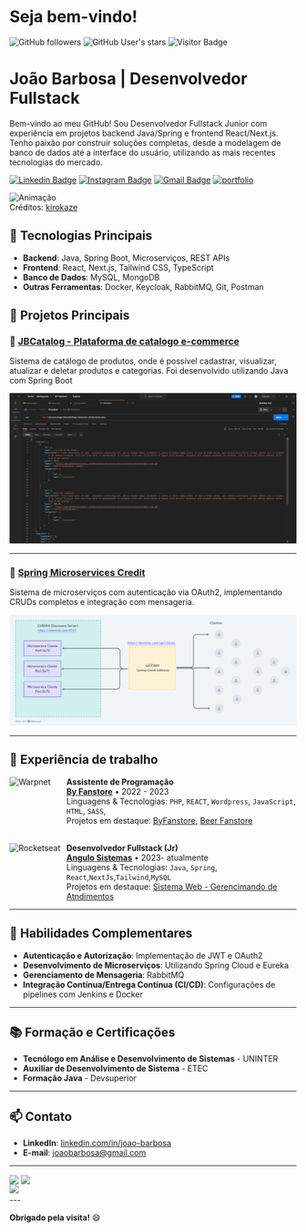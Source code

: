 <h1>Seja bem-vindo!</h1>

![GitHub followers](https://img.shields.io/github/followers/JoaoSBarbosa)
![GitHub User's stars](https://img.shields.io/github/stars/JoaoSBarbosa)
![Visitor Badge](https://visitor-badge.laobi.icu/badge?page_id=JoaoSBarbosa.JoaoSBarbosa)


# João Barbosa | Desenvolvedor Fullstack

Bem-vindo ao meu GitHub! Sou Desenvolvedor Fullstack Junior com experiência em projetos backend Java/Spring e frontend React/Next.js. Tenho paixão por construir soluções completas, desde a modelagem de banco de dados até a interface do usuário, utilizando as mais recentes tecnologias do mercado.

[![Linkedin Badge](https://img.shields.io/badge/-devjbarbosa-blue?style=flat-square&logo=Linkedin&logoColor=white&link=https://www.linkedin.com/in/devjbarbosa/)](https://www.linkedin.com/in/devjbarbosa/)
[![Instagram Badge](https://img.shields.io/badge/-@JOAO_SBX-purple?style=flat-square&logo=instagram&logoColor=white&link=https://instagram.com/joao_sbx/)](https://instagram.com/joao_sbx)
[![Gmail Badge](https://img.shields.io/badge/-contato.jsbarbosa@gmail.com-c14438?style=flat-square&logo=Gmail&logoColor=white&link=mailto:contato.jsbarbosa@gmail.com)](mailto:contato.jsbarbosa@gmail.com)
[![portfolio](https://img.shields.io/website?url=https://joaobarbosadev.vercel.app/)](https://joaobarbosadev.vercel.app/)

![Animação](https://github.com/user-attachments/assets/dc3762d6-6991-4962-a626-ecab9ac5435d)  
Créditos: [kirokaze](https://www.deviantart.com/kirokaze/gallery)


## 🔧 Tecnologias Principais

- **Backend**: Java, Spring Boot, Microserviços, REST APIs
- **Frontend**: React, Next.js, Tailwind CSS, TypeScript
- **Banco de Dados**: MySQL, MongoDB
- **Outras Ferramentas**: Docker, Keycloak, RabbitMQ, Git, Postman


## 📝 Projetos Principais

### 📌 [JBCatalog - Plataforma de catalogo e-commerce](https://github.com/JoaoSBarbosa/catalog-javaspring)
Sistema de catálogo de produtos, onde é possível cadastrar, visualizar, atualizar e deletar produtos e categorias. Foi desenvolvido utilizando Java com Spring Boot

[![WolfEdu](https://github.com/JoaoSBarbosa/catalog-javaspring/blob/main/backend/src/main/resources/img/print1.png)](https://github.com/joao-barbosa/WolfEdu)

---

### 📌 [Spring Microservices Credit](https://github.com/joao-barbosa/Spring-Microservices-Credit)
Sistema de microserviços com autenticação via OAuth2, implementando CRUDs completos e integração com mensageria.

[![Spring Microservices Credit](https://github.com/JoaoSBarbosa/spring-microservices-credit/blob/main/diagrama.png)](https://github.com/joao-barbosa/Spring-Microservices-Credit)

---

## 🧰 Experiência de trabalho


[<img align="left" height="94px" width="100px" alt="Warpnet" src="https://github.com/user-attachments/assets/8c99ded4-e4db-4414-a49b-6bd8aa910a37"/>](https://byfanstore.com/)

**Assistente de Programação** \
[**By Fanstore**](https://byfanstore.com) • 2022 - 2023 \
Linguagens & Tecnologias: `PHP`, `REACT`, `Wordpress`, `JavaScript`, `HTML`, `SASS`,\
Projetos em destaque: [ByFanstore](https://byfanstore.com/), [Beer Fanstore](https://beerfanstore.com.br/)
<br/>
<br/>

[<img align="left" height="94px" width="100px" alt="Rocketseat" src="https://lh3.googleusercontent.com/proxy/ACy30n7UHy7oennfU0SKywWAYowHQijpPwS4Uj-hVxp4iUyTElqFhuxBi8czsoJH0J1LDMA6lmySjR2LccJTGoxKqyo6RsD8GOoB4QyYuVk"/>](http://www.angulosistemas.com.br/)

**Desenvolvedor Fullstack (Jr)** \
[**Angulo Sistemas**](http://www.angulosistemas.com.br/) • 2023- atualmente \
Linguagens & Tecnologias: `Java`, `Spring`, `React`,`NextJs`,`Tailwind`,`MySQL`\
Projetos em destaque: [Sistema Web - Gerencimando de Atndimentos](http://191.252.221.124/)

---

## 🚀 Habilidades Complementares

- **Autenticação e Autorização**: Implementação de JWT e OAuth2
- **Desenvolvimento de Microserviços**: Utilizando Spring Cloud e Eureka
- **Gerenciamento de Mensageria**: RabbitMQ
- **Integração Contínua/Entrega Contínua (CI/CD)**: Configurações de pipelines com Jenkins e Docker

---

## 📚 Formação e Certificações

- **Tecnólogo em Análise e Desenvolvimento de Sistemas** - UNINTER
- **Auxiliar de Desenvolvimento de Sistema** - ETEC
- **Formação Java** - Devsuperior
---

## 📫 Contato

- **LinkedIn**: [linkedin.com/in/joao-barbosa](https://linkedin.com/in/joao-barbosa)
- **E-mail**: [joaobarbosa@gmail.com](mailto:joaobarbosa@gmail.com)

---


<div display="flex">
  <img height=200 align="center" src="https://github-readme-stats.vercel.app/api?username=JoaoSBarbosa&theme=dark&hide_border=false&include_all_commits=true" />
  <img height=200 align="center" src="https://github-readme-stats.vercel.app/api/top-langs?username=JoaoSBarbosa&theme=dark&hide_border=false&include_all_commits=true&count_private=true&card_width=310" />
</div>


<div display="flex">
  <a
    href="https://github.com/ryo-ma/github-profile-trophy"
    title="repositório de troféus"
  >
    <img
      width="800"
      src="https://github-profile-trophy.vercel.app/?username=JoaoSBarbosa&column=8&theme=darkhub&no-frame=true&no-bg=true"
    />
  </a>
</div>
---

<br />

**Obrigado pela visita!** 😄

<br />
